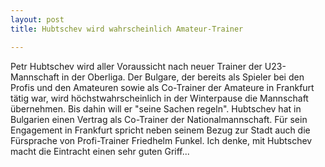 ```yaml
---
layout: post
title: Hubtschev wird wahrscheinlich Amateur-Trainer

---
```


Petr Hubtschev wird aller Voraussicht nach neuer Trainer der U23-Mannschaft in der Oberliga. Der Bulgare, der bereits als Spieler bei den Profis und den Amateuren sowie als Co-Trainer der Amateure in Frankfurt tätig war, wird höchstwahrscheinlich in der Winterpause die Mannschaft übernehmen. Bis dahin will er "seine Sachen regeln". Hubtschev hat in Bulgarien einen Vertrag als Co-Trainer der Nationalmannschaft. Für sein Engagement in Frankfurt spricht neben seinem Bezug zur Stadt auch die Fürsprache von Profi-Trainer Friedhelm Funkel. Ich denke, mit Hubtschev macht die Eintracht einen sehr guten Griff...


